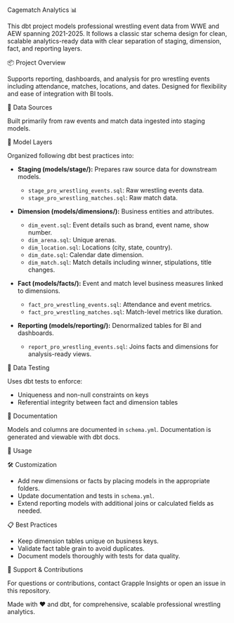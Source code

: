 Cagematch Analytics 📊  
[](https://github.com/bryansauka/pro_wrestling_analytics#pro-wrestling-events-analytics-dbt-project)  

This dbt project models professional wrestling event data from WWE and AEW spanning 2021-2025. It follows a classic star schema design for clean, scalable analytics-ready data with clear separation of staging, dimension, fact, and reporting layers.

📦 Project Overview  
[](https://github.com/bryansauka/pro_wrestling_analytics#-project-overview)  

Supports reporting, dashboards, and analysis for pro wrestling events including attendance, matches, locations, and dates. Designed for flexibility and ease of integration with BI tools.

🔧 Data Sources  
[](https://github.com/bryansauka/pro_wrestling_analytics#-data-sources)  

Built primarily from raw events and match data ingested into staging models.

🧱 Model Layers  
[](https://github.com/bryansauka/pro_wrestling_analytics#-model-layers)  

Organized following dbt best practices into:

- **Staging (models/stage/):** Prepares raw source data for downstream models.  
  - `stage_pro_wrestling_events.sql`: Raw wrestling events data.  
  - `stage_pro_wrestling_matches.sql`: Raw match data.

- **Dimension (models/dimensions/):** Business entities and attributes.  
  - `dim_event.sql`: Event details such as brand, event name, show number.  
  - `dim_arena.sql`: Unique arenas.  
  - `dim_location.sql`: Locations (city, state, country).  
  - `dim_date.sql`: Calendar date dimension.  
  - `dim_match.sql`: Match details including winner, stipulations, title changes.

- **Fact (models/facts/):** Event and match level business measures linked to dimensions.  
  - `fact_pro_wrestling_events.sql`: Attendance and event metrics.  
  - `fact_pro_wrestling_matches.sql`: Match-level metrics like duration.

- **Reporting (models/reporting/):** Denormalized tables for BI and dashboards.  
  - `report_pro_wrestling_events.sql`: Joins facts and dimensions for analysis-ready views.

🧪 Data Testing  
[](https://github.com/bryansauka/pro_wrestling_analytics#-data-testing)  

Uses dbt tests to enforce:  
- Uniqueness and non-null constraints on keys  
- Referential integrity between fact and dimension tables  

📄 Documentation  
[](https://github.com/bryansauka/pro_wrestling_analytics#-documentation)  

Models and columns are documented in `schema.yml`. Documentation is generated and viewable with dbt docs.

🚀 Usage  
[](https://github.com/bryansauka/pro_wrestling_analytics#-usage)  


🛠️ Customization  
[](https://github.com/bryansauka/pro_wrestling_analytics#-customization)  

- Add new dimensions or facts by placing models in the appropriate folders.  
- Update documentation and tests in `schema.yml`.  
- Extend reporting models with additional joins or calculated fields as needed.

📋 Best Practices  
[](https://github.com/bryansauka/pro_wrestling_analytics#-best-practices)  

- Keep dimension tables unique on business keys.  
- Validate fact table grain to avoid duplicates.  
- Document models thoroughly with tests for data quality.

🤝 Support & Contributions  
[](https://github.com/bryansauka/pro_wrestling_analytics#-support--contributions)  

For questions or contributions, contact Grapple Insights or open an issue in this repository.

Made with ❤️ and dbt, for comprehensive, scalable professional wrestling analytics.
